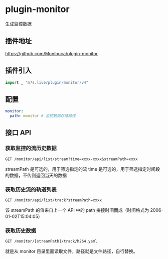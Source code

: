 # plugin-monitor

生成监控数据

## 插件地址

https://github.com/Monibuca/plugin-monitor

## 插件引入

```go
import _ "m7s.live/plugin/monitor/v4"
```

## 配置

```yaml
monitor:
  path: monitor # 监控数据存储路径
```

## 接口 API

### 获取监控的流历史数据

```
GET /monitor/api/list/stream?time=xxxx-xxxx&streamPath=xxxx
```

streamPath 是可选的，用于筛选指定的流
time 是可选的，用于筛选指定时间段的数据，不传则返回当天的数据

### 获取历史流的轨道列表

```
GET /monitor/api/list/track?streamPath=xxxx
```

该 streamPath 的值来自上一个 API 中的 path 拼接时间而成（时间格式为 2006-01-02T15:04:05）

### 获取历史数据

```
GET /monitor/[streamPath]/track/h264.yaml
```

就是从 monitor 目录里面读取文件，路径就是文件路径，自行替换。
